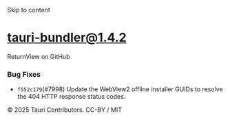 Skip to content
# tauri-bundler@1.4.2
ReturnView on GitHub
### Bug Fixes
  * `f552c179`(#7998) Update the WebView2 offline installer GUIDs to resolve the 404 HTTP response status codes.


© 2025 Tauri Contributors. CC-BY / MIT
